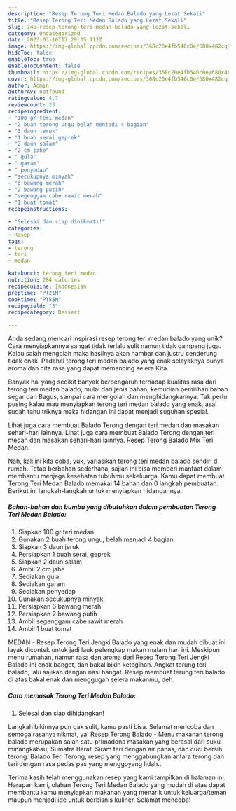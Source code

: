 ```yaml
---
description: "Resep Terong Teri Medan Balado yang Lezat Sekali"
title: "Resep Terong Teri Medan Balado yang Lezat Sekali"
slug: 745-resep-terong-teri-medan-balado-yang-lezat-sekali
category: Uncategorized
date: 2023-03-16T17:29:35.112Z
image: https://img-global.cpcdn.com/recipes/368c20e4fb546c0e/680x482cq70/terong-teri-medan-balado-foto-resep-utama.jpg
hideToc: false
enableToc: true
enableTocContent: false
thumbnail: https://img-global.cpcdn.com/recipes/368c20e4fb546c0e/680x482cq70/terong-teri-medan-balado-foto-resep-utama.jpg
cover: https://img-global.cpcdn.com/recipes/368c20e4fb546c0e/680x482cq70/terong-teri-medan-balado-foto-resep-utama.jpg
author: Admin
authorAv: notfound
ratingvalue: 4.7
reviewcount: 23
recipeingredient:
- "100 gr teri medan"
- "2 buah terong ungu belah menjadi 4 bagian"
- "3 daun jeruk"
- "1 buah serai geprek"
- "2 daun salam"
- "2 cm jahe"
- " gula"
- " garam"
- " penyedap"
- "secukupnya minyak"
- "6 bawang merah"
- "2 bawang putih"
- "segenggam cabe rawit merah"
- "1 buat tomat"
recipeinstructions:

- "Selesai dan siap dinikmati!"
categories:
- Resep
tags:
- terong
- teri
- medan

katakunci: terong teri medan 
nutrition: 284 calories
recipecuisine: Indonesian
preptime: "PT21M"
cooktime: "PT55M"
recipeyield: "3"
recipecategory: Dessert

---
```





Anda sedang mencari inspirasi resep terong teri medan balado yang unik? Cara menyiapkannya sangat tidak terlalu sulit namun tidak gampang juga. Kalau salah mengolah maka hasilnya akan hambar dan justru cenderung tidak enak. Padahal terong teri medan balado yang enak selayaknya punya aroma dan cita rasa yang dapat memancing selera Kita.





Banyak hal yang sedikit banyak berpengaruh terhadap kualitas rasa dari terong teri medan balado, mulai dari jenis bahan, kemudian pemilihan bahan segar dan Bagus, sampai cara mengolah dan menghidangkannya. Tak perlu pusing kalau mau menyiapkan terong teri medan balado yang enak,      asal sudah tahu triknya maka hidangan ini dapat menjadi suguhan spesial.














Lihat juga cara membuat Balado Terong dengan teri medan dan masakan sehari-hari lainnya. Lihat juga cara membuat Balado Terong dengan teri medan dan masakan sehari-hari lainnya. Resep Terong Balado Mix Teri Medan.






Nah, kali ini kita coba, yuk, variasikan terong teri medan balado sendiri di rumah. Tetap berbahan sederhana, sajian ini bisa memberi manfaat dalam membantu menjaga kesehatan tubuhmu sekeluarga. Kamu dapat membuat Terong Teri Medan Balado memakai 14 bahan dan 0 langkah pembuatan. Berikut ini langkah-langkah untuk menyiapkan hidangannya.

<!--inarticleads1-->

##### Bahan-bahan dan bumbu yang dibutuhkan dalam pembuatan Terong Teri Medan Balado:

1. Siapkan 100 gr teri medan
1. Gunakan 2 buah terong ungu, belah menjadi 4 bagian
1. Siapkan 3 daun jeruk
1. Persiapkan 1 buah serai, geprek
1. Siapkan 2 daun salam
1. Ambil 2 cm jahe
1. Sediakan  gula
1. Sediakan  garam
1. Sediakan  penyedap
1. Gunakan secukupnya minyak
1. Persiapkan 6 bawang merah
1. Persiapkan 2 bawang putih
1. Ambil segenggam cabe rawit merah
1. Ambil 1 buat tomat


MEDAN - Resep Terong Teri Jengki Balado yang enak dan mudah dibuat ini layak dicontek untuk jadi lauk pelengkap makan malam hari ini. Meskipun menu rumahan, namun rasa dan aroma dari Resep Terong Teri Jengki Balado ini enak banget, dan bakal bikin ketagihan. Angkat terung teri balado, lalu sajikan dengan nasi hangat. Resep membuat terung teri balado di atas bakal enak dan menggugah selera makanmu, deh. 

<!--inarticleads2-->

##### Cara memasak Terong Teri Medan Balado:


1. Selesai dan siap dihidangkan!

Langkah bikinnya pun gak sulit, kamu pasti bisa. Selamat mencoba dan semoga rasanya nikmat, ya! Resep Terong Balado - Menu makanan terong balado merupakan salah satu primadona masakan yang berasal dari suku minangkabau, Sumatra Barat. Siram teri dengan air panas, dan cuci bersih terong. Balado Teri Terong, resep yang menggabungkan antara terong dan teri dengan rasa pedas pas yang menggoyang lidah.. 

Terima kasih telah menggunakan resep yang kami tampilkan di halaman ini. Harapan kami, olahan Terong Teri Medan Balado yang mudah di atas dapat membantu kamu menyiapkan makanan yang menarik untuk keluarga/teman maupun menjadi ide untuk berbisnis kuliner. Selamat mencoba!
